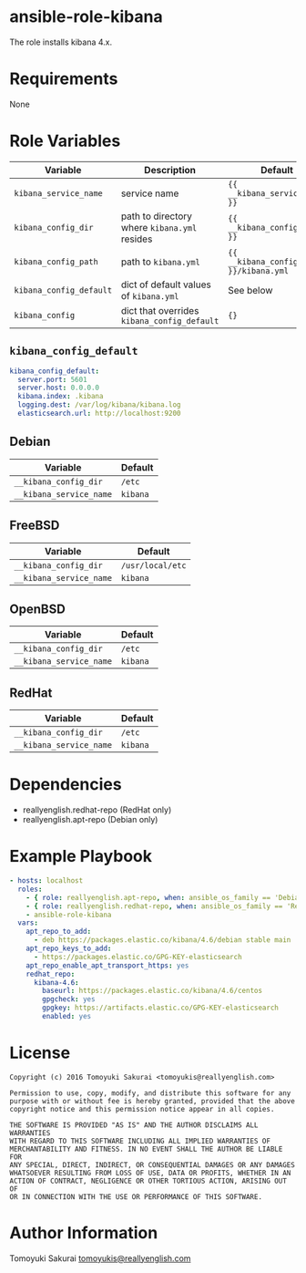 # ansible-role-kibana

The role installs kibana 4.x.

# Requirements

None

# Role Variables

| Variable | Description | Default |
|----------|-------------|---------|
| `kibana_service_name` | service name | `{{ __kibana_service_name }}` |
| `kibana_config_dir` | path to directory where `kibana.yml` resides | `{{ __kibana_config_dir }}` |
| `kibana_config_path` | path to `kibana.yml` | `{{ __kibana_config_dir }}/kibana.yml` |
| `kibana_config_default` | dict of default values of `kibana.yml` | See below |
| `kibana_config` | dict that overrides `kibana_config_default` | `{}` |

## `kibana_config_default`

```yaml
kibana_config_default:
  server.port: 5601
  server.host: 0.0.0.0
  kibana.index: .kibana
  logging.dest: /var/log/kibana/kibana.log
  elasticsearch.url: http://localhost:9200
```

## Debian

| Variable | Default |
|----------|---------|
| `__kibana_config_dir` | `/etc` |
| `__kibana_service_name` | `kibana` |

## FreeBSD

| Variable | Default |
|----------|---------|
| `__kibana_config_dir` | `/usr/local/etc` |
| `__kibana_service_name` | `kibana` |

## OpenBSD

| Variable | Default |
|----------|---------|
| `__kibana_config_dir` | `/etc` |
| `__kibana_service_name` | `kibana` |

## RedHat

| Variable | Default |
|----------|---------|
| `__kibana_config_dir` | `/etc` |
| `__kibana_service_name` | `kibana` |

# Dependencies

* reallyenglish.redhat-repo (RedHat only)
* reallyenglish.apt-repo (Debian only)

# Example Playbook

```yaml
- hosts: localhost
  roles:
    - { role: reallyenglish.apt-repo, when: ansible_os_family == 'Debian' }
    - { role: reallyenglish.redhat-repo, when: ansible_os_family == 'RedHat' }
    - ansible-role-kibana
  vars:
    apt_repo_to_add:
      - deb https://packages.elastic.co/kibana/4.6/debian stable main
    apt_repo_keys_to_add:
      - https://packages.elastic.co/GPG-KEY-elasticsearch
    apt_repo_enable_apt_transport_https: yes
    redhat_repo:
      kibana-4.6:
        baseurl: https://packages.elastic.co/kibana/4.6/centos
        gpgcheck: yes
        gpgkey: https://artifacts.elastic.co/GPG-KEY-elasticsearch
        enabled: yes
```

# License

```
Copyright (c) 2016 Tomoyuki Sakurai <tomoyukis@reallyenglish.com>

Permission to use, copy, modify, and distribute this software for any
purpose with or without fee is hereby granted, provided that the above
copyright notice and this permission notice appear in all copies.

THE SOFTWARE IS PROVIDED "AS IS" AND THE AUTHOR DISCLAIMS ALL WARRANTIES
WITH REGARD TO THIS SOFTWARE INCLUDING ALL IMPLIED WARRANTIES OF
MERCHANTABILITY AND FITNESS. IN NO EVENT SHALL THE AUTHOR BE LIABLE FOR
ANY SPECIAL, DIRECT, INDIRECT, OR CONSEQUENTIAL DAMAGES OR ANY DAMAGES
WHATSOEVER RESULTING FROM LOSS OF USE, DATA OR PROFITS, WHETHER IN AN
ACTION OF CONTRACT, NEGLIGENCE OR OTHER TORTIOUS ACTION, ARISING OUT OF
OR IN CONNECTION WITH THE USE OR PERFORMANCE OF THIS SOFTWARE.
```

# Author Information

Tomoyuki Sakurai <tomoyukis@reallyenglish.com>
